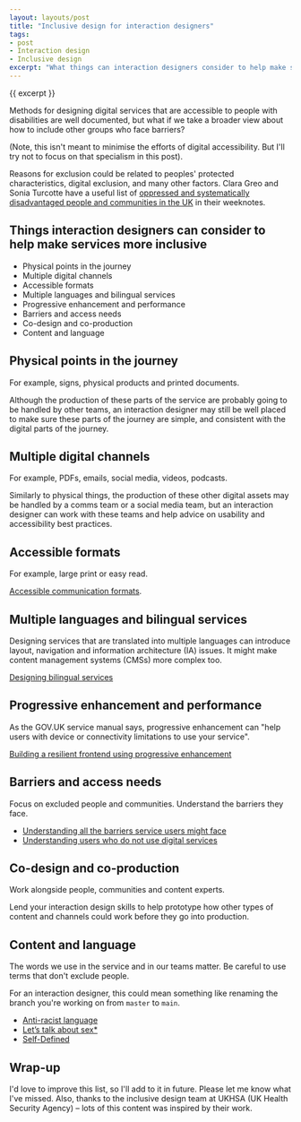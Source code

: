 ```yaml
---
layout: layouts/post
title: "Inclusive design for interaction designers"
tags:
- post
- Interaction design
- Inclusive design
excerpt: "What things can interaction designers consider to help make services more inclusive?"
---
```


{{ excerpt }}

Methods for designing digital services that are accessible to people with disabilities are well documented, but what if we take a broader view about how to include other groups who face barriers?

(Note, this isn't meant to minimise the efforts of digital accessibility. But I'll try not to focus on that specialism in this post).

Reasons for exclusion could be related to peoples' protected characteristics, digital exclusion, and many other factors. Clara Greo and Sonia Turcotte have a useful list of [oppressed and systematically disadvantaged people and communities in the UK](https://docs.google.com/document/d/1dAqglXGTuYjadNg8RkNFtOFqfNgm2jbzGjZwEU3C_Eg/edit#heading=h.2gcsosi4s7qj) in their weeknotes.

## Things interaction designers can consider to help make services more inclusive

- Physical points in the journey
- Multiple digital channels
- Accessible formats
- Multiple languages and bilingual services
- Progressive enhancement and performance
- Barriers and access needs 
- Co-design and co-production
- Content and language

## Physical points in the journey

For example, signs, physical products and printed documents.

Although the production of these parts of the service are probably going to be handled by other teams, an interaction designer may still be well placed to make sure these parts of the journey are simple, and consistent with the digital parts of the journey.

## Multiple digital channels

For example, PDFs, emails, social media, videos, podcasts.

Similarly to physical things, the production of these other digital assets may be handled by a comms team or a social media team, but an interaction designer can work with these teams and help advice on usability and accessibility best practices.

## Accessible formats

For example, large print or easy read.

[Accessible communication formats](https://www.gov.uk/government/publications/inclusive-communication/accessible-communication-formats).

## Multiple languages and bilingual services

Designing services that are translated into multiple languages can introduce layout, navigation and information architecture (IA) issues. It might make content management systems (CMSs) more complex too.

[Designing bilingual services](https://perago.cymru/blog/designing-bilingual-services/)

## Progressive enhancement and performance

As the GOV.UK service manual says, progressive enhancement can "help users with device or connectivity limitations to use your service".

[Building a resilient frontend using progressive enhancement](https://www.gov.uk/service-manual/technology/using-progressive-enhancement)

## Barriers and access needs 

Focus on excluded people and communities. Understand the barriers they face.

- [Understanding all the barriers service users might face](https://gds.blog.gov.uk/2019/03/26/understanding-all-the-barriers-service-users-might-face/)
- [Understanding users who do not use digital services](https://www.gov.uk/service-manual/user-research/understanding-users-who-dont-use-digital-services)

## Co-design and co-production

Work alongside people, communities and content experts.

Lend your interaction design skills to help prototype how other types of content and channels could work before they go into production.

## Content and language

The words we use in the service and in our teams matter. Be careful to use terms that don't exclude people.

For an interaction designer, this could mean something like renaming the branch you're working on from `master` to `main`.

- [Anti-racist language](https://contentdesign.intuit.com/accessibility-and-inclusion/anti-racist-language/)
- [Let’s talk about sex*](https://emmaparnell.medium.com/lets-talk-about-sex-6bb64c7e8f0c)
- [Self-Defined](https://www.selfdefined.app/)

## Wrap-up

I'd love to improve this list, so I'll add to it in future. Please let me know what I've missed. Also, thanks to the inclusive design team at UKHSA (UK Health Security Agency) – lots of this content was inspired by their work.